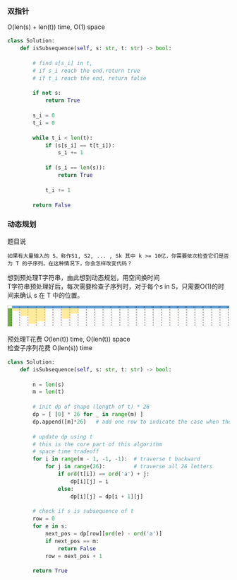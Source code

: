 ### 双指针
O(len(s) + len(t)) time, O(1) space
```py
class Solution:
    def isSubsequence(self, s: str, t: str) -> bool:

        # find s[s_i] in t,
        # if s_i reach the end.return true
        # if t_i reach the end, return false

        if not s:
            return True

        s_i = 0
        t_i = 0

        while t_i < len(t):
            if (s[s_i] == t[t_i]):
                s_i += 1
            
            if (s_i == len(s)):
                return True

            t_i += 1
        
        return False
```

### 动态规划
题目说
```
如果有大量输入的 S，称作S1, S2, ... , Sk 其中 k >= 10亿，你需要依次检查它们是否为 T 的子序列。在这种情况下，你会怎样改变代码？
```
想到预处理T字符串，由此想到动态规划，用空间换时间  
T字符串预处理好后，每次需要检查子序列时，对于每个s in S，只需要O(1)的时间来确认 s 在 T 中的位置。  

![Screenshot](img/392.PNG)  

预处理T花费 O(len(t)) time, O(len(t)) space  
检查子序列花费 O(len(s)) time

```py
class Solution:
    def isSubsequence(self, s: str, t: str) -> bool:
        
        n = len(s)
        m = len(t)

        # init dp of shape (length of t) * 26
        dp = [ [0] * 26 for _ in range(m) ]
        dp.append([m]*26)   # add one row to indicate the case when the letter does not appear in t

        # update dp using t
        # this is the core part of this algorithm
        # space time tradeoff
        for i in range(m - 1, -1, -1):  # traverse t backward
            for j in range(26):         # traverse all 26 letters
                if ord(t[i]) == ord('a') + j:
                    dp[i][j] = i
                else:
                    dp[i][j] = dp[i + 1][j]

        # check if s is subsequence of t
        row = 0
        for e in s:
            next_pos = dp[row][ord(e) - ord('a')]
            if next_pos == m:
                return False
            row = next_pos + 1
    
        return True
```
